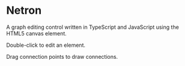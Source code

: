 # Netron

A graph editing control written in TypeScript and JavaScript using the HTML5 canvas element. 

Double-click to edit an element.

Drag connection points to draw connections.
